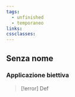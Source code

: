 ```yaml
---
tags:
  - unfinished
  - temporaneo
links: 
cssclasses:
---
```

## Senza nome

### Applicazione biettiva
>[!error] Def
> 